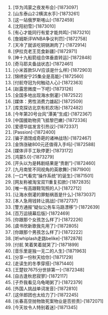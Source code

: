 
1. [华为鸿蒙之夜发布会]-[1873097]
1. [山东泰山2:2横滨水手]-[1873261]
1. [这一站俄罗斯喀山]-[1872459]
1. [沈阳初雪]-[1873010]
1. [有心才能同行有爱才能共鸣]-[1873210]
1. [詹姆斯评WNBA争议判罚]-[1872758]
1. [天冷了就该吃铜锅涮肉了]-[1872914]
1. [伊拉克老王觅食新疆]-[1872971]
1. [神十九船箭组合体垂直转运]-[1872848]
1. [奇马耶夫备战状态]-[1872461]
1. [小米首款SUV应该是什么样]-[1872903]
1. [锦绣安宁25集全是高能]-[1872560]
1. [付航夺冠为何触动人心]-[1872363]
1. [赵露思微度一下吧]-[1873126]
1. [全国多地出现海水倒灌]-[1872522]
1. [媒体：男性消费力雄起]-[1872509]
1. [库克探访北京有机农场]-[1872482]
1. [今年第20号台风“潭美”生成]-[1872367]
1. [中国援助物资飞抵黎巴嫩]-[1872336]
1. [爱德华兹发言引热议]-[1872337]
1. [Passion]-[1872400]
1. [骗子酒馆成奇葩的诸神战场]-[1872467]
1. [金饰涨破800元还值得入手吗]-[1872588]
1. [媒体评手工耿停更]-[1873172]
1. [鸿蒙5.0]-[1873279]
1. [开头以为是韩剧结果是“贵剧”]-[1872460]
1. [九月南笙不同视角的英歌舞]-[1871900]
1. [一口气看完“操作系统”的诞生]-[1871501]
1. [网友称被淘宝双11重复扣款]-[1872835]
1. [唯一有高跟鞋驾照的人]-[1872712]
1. [让海水倒灌的罪魁祸首是什么]-[1873037]
1. [本人急用钱转让挑战]-[1872737]
1. [警方通报“疑似公务车马路漂移”]-[1872639]
1. [百万运镜幕后版]-[1872469]
1. [你跟那个女孩怎么样了]-[1872226]
1. [虞书欣新歌我先用了]-[1872805]
1. [你跟那个男孩怎么样了]-[1872222]
1. [听whiplash走路belike]-[1872878]
1. [付航 笑着笑着就哭了]-[1871899]
1. [音乐里是独一无二的人生]-[1871963]
1. [分享一份秋天给你]-[1871729]
1. [走读生的冬季穿搭]-[1871440]
1. [王楚钦7675分世排第一]-[1872348]
1. [自古逢秋悲寂寥]-[1872117]
1. [子乔我看见乌龟喝粥了]-[1872379]
1. [外国人挑战单词发音]-[1872810]
1. [这伴郎团也太给力了]-[1872245]
1. [长春高空抛物致死案物业是否担责]-[1872071]
1. [今天妆令人特别着迷]-[1871345]